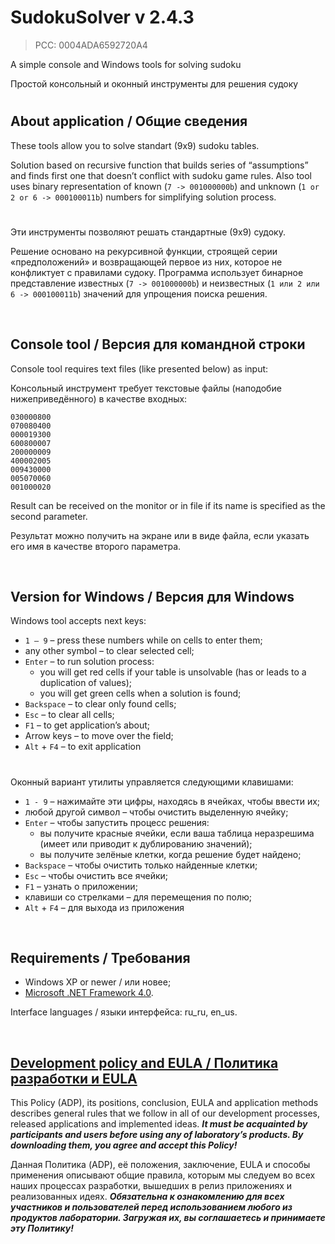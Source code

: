 ﻿# SudokuSolver v 2.4.3
> PCC: 0004ADA6592720A4


A simple console and Windows tools for solving sudoku

Простой консольный и оконный инструменты для решения судоку


#

## About application / Общие сведения

These tools allow you to solve standart (9x9) sudoku tables.

Solution based on recursive function that builds series of “assumptions”
and finds first one that doesn’t conflict with sudoku game rules. Also
tool uses binary representation of known (```7 -> 001000000b```) and unknown
(```1 or 2 or 6 -> 000100011b```) numbers for simplifying solution process.

#

Эти инструменты позволяют решать стандартные (9x9) судоку.

Решение основано на рекурсивной функции, строящей серии «предположений»
и возвращающей первое из них, которое не конфликтует с правилами судоку.
Программа использует бинарное представление известных (```7 -> 001000000b```)
и неизвестных (```1 или 2 или 6 -> 000100011b```) значений для упрощения
поиска решения.

&nbsp;



## Console tool / Версия для командной строки

Console tool requires text files (like presented below) as input:

Консольный инструмент требует текстовые файлы (наподобие нижеприведённого) в качестве входных:

```
030000800
070080400
000019300
600800007
200000009
400002005
009430000
005070060
001000020
```

Result can be received on the monitor or in file if its name is specified as the second parameter.

Результат можно получить на экране или в виде файла, если указать его имя в качестве второго параметра.

&nbsp;



## Version for Windows / Версия для Windows

Windows tool accepts next keys:
- ```1 – 9``` – press these numbers while on cells to enter them;
- any other symbol – to clear selected cell;
- ```Enter``` – to run solution process:
    - you will get red cells if your table is unsolvable (has or leads to a duplication of values);
    - you will get green cells when a solution is found;
- ```Backspace``` – to clear only found cells;
- ```Esc``` – to clear all cells;
- ```F1``` – to get application’s about;
- Arrow keys – to move over the field;
- ```Alt``` + ```F4``` – to exit application

#

Оконный вариант утилиты управляется следующими клавишами:
- ```1 - 9``` – нажимайте эти цифры, находясь в ячейках, чтобы ввести их;
- любой другой символ – чтобы очистить выделенную ячейку;
- ```Enter``` – чтобы запустить процесс решения:
    - вы получите красные ячейки, если ваша таблица неразрешима (имеет или приводит к дублированию значений);
    - вы получите зелёные клетки, когда решение будет найдено;
- ```Backspace``` – чтобы очистить только найденные клетки;
- ```Esc``` – чтобы очистить все ячейки;
- ```F1``` – узнать о приложении;
- клавиши со стрелками – для перемещения по полю;
- ```Alt``` + ```F4``` – для выхода из приложения

&nbsp;



## Requirements / Требования

- Windows XP or newer / или новее;
- [Microsoft .NET Framework 4.0](https://www.microsoft.com/en-us/download/details.aspx?id=17718).

Interface languages / языки интерфейса: ru_ru, en_us.

&nbsp;



## [Development policy and EULA / Политика разработки и EULA](https://adslbarxatov.github.io/ADP)

This Policy (ADP), its positions, conclusion, EULA and application methods
describes general rules that we follow in all of our development processes, released applications and implemented ideas.
***It must be acquainted by participants and users before using any of laboratory’s products.
By downloading them, you agree and accept this Policy!***

Данная Политика (ADP), её положения, заключение, EULA и способы применения
описывают общие правила, которым мы следуем во всех наших процессах разработки, вышедших в релиз приложениях
и реализованных идеях.
***Обязательна к ознакомлению для всех участников и пользователей перед использованием любого из продуктов лаборатории.
Загружая их, вы соглашаетесь и принимаете эту Политику!***

